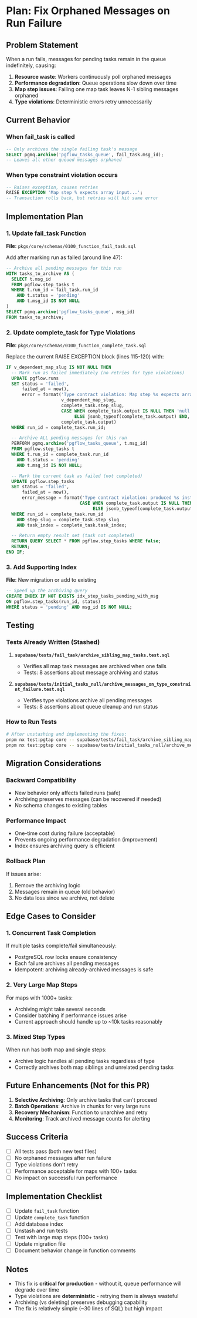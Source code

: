 # Plan: Fix Orphaned Messages on Run Failure

## Problem Statement

When a run fails, messages for pending tasks remain in the queue indefinitely, causing:
1. **Resource waste**: Workers continuously poll orphaned messages
2. **Performance degradation**: Queue operations slow down over time
3. **Map step issues**: Failing one map task leaves N-1 sibling messages orphaned
4. **Type violations**: Deterministic errors retry unnecessarily

## Current Behavior

### When fail_task is called
```sql
-- Only archives the single failing task's message
SELECT pgmq.archive('pgflow_tasks_queue', fail_task.msg_id);
-- Leaves all other queued messages orphaned
```

### When type constraint violation occurs
```sql
-- Raises exception, causes retries
RAISE EXCEPTION 'Map step % expects array input...';
-- Transaction rolls back, but retries will hit same error
```

## Implementation Plan

### 1. Update fail_task Function
**File**: `pkgs/core/schemas/0100_function_fail_task.sql`

Add after marking run as failed (around line 47):
```sql
-- Archive all pending messages for this run
WITH tasks_to_archive AS (
  SELECT t.msg_id
  FROM pgflow.step_tasks t
  WHERE t.run_id = fail_task.run_id
    AND t.status = 'pending'
    AND t.msg_id IS NOT NULL
)
SELECT pgmq.archive('pgflow_tasks_queue', msg_id)
FROM tasks_to_archive;
```

### 2. Update complete_task for Type Violations
**File**: `pkgs/core/schemas/0100_function_complete_task.sql`

Replace the current RAISE EXCEPTION block (lines 115-120) with:
```sql
IF v_dependent_map_slug IS NOT NULL THEN
  -- Mark run as failed immediately (no retries for type violations)
  UPDATE pgflow.runs
  SET status = 'failed',
      failed_at = now(),
      error = format('Type contract violation: Map step %s expects array input but dependency %s produced %s (output: %s)',
                     v_dependent_map_slug,
                     complete_task.step_slug,
                     CASE WHEN complete_task.output IS NULL THEN 'null'
                          ELSE jsonb_typeof(complete_task.output) END,
                     complete_task.output)
  WHERE run_id = complete_task.run_id;

  -- Archive ALL pending messages for this run
  PERFORM pgmq.archive('pgflow_tasks_queue', t.msg_id)
  FROM pgflow.step_tasks t
  WHERE t.run_id = complete_task.run_id
    AND t.status = 'pending'
    AND t.msg_id IS NOT NULL;

  -- Mark the current task as failed (not completed)
  UPDATE pgflow.step_tasks
  SET status = 'failed',
      failed_at = now(),
      error_message = format('Type contract violation: produced %s instead of array',
                            CASE WHEN complete_task.output IS NULL THEN 'null'
                                 ELSE jsonb_typeof(complete_task.output) END)
  WHERE run_id = complete_task.run_id
    AND step_slug = complete_task.step_slug
    AND task_index = complete_task.task_index;

  -- Return empty result set (task not completed)
  RETURN QUERY SELECT * FROM pgflow.step_tasks WHERE false;
  RETURN;
END IF;
```

### 3. Add Supporting Index
**File**: New migration or add to existing

```sql
-- Speed up the archiving query
CREATE INDEX IF NOT EXISTS idx_step_tasks_pending_with_msg
ON pgflow.step_tasks(run_id, status)
WHERE status = 'pending' AND msg_id IS NOT NULL;
```

## Testing

### Tests Already Written (Stashed)

1. **`supabase/tests/fail_task/archive_sibling_map_tasks.test.sql`**
   - Verifies all map task messages are archived when one fails
   - Tests: 8 assertions about message archiving and status

2. **`supabase/tests/initial_tasks_null/archive_messages_on_type_constraint_failure.test.sql`**
   - Verifies type violations archive all pending messages
   - Tests: 8 assertions about queue cleanup and run status

### How to Run Tests
```bash
# After unstashing and implementing the fixes:
pnpm nx test:pgtap core -- supabase/tests/fail_task/archive_sibling_map_tasks.test.sql
pnpm nx test:pgtap core -- supabase/tests/initial_tasks_null/archive_messages_on_type_constraint_failure.test.sql
```

## Migration Considerations

### Backward Compatibility
- New behavior only affects failed runs (safe)
- Archiving preserves messages (can be recovered if needed)
- No schema changes to existing tables

### Performance Impact
- One-time cost during failure (acceptable)
- Prevents ongoing performance degradation (improvement)
- Index ensures archiving query is efficient

### Rollback Plan
If issues arise:
1. Remove the archiving logic
2. Messages remain in queue (old behavior)
3. No data loss since we archive, not delete

## Edge Cases to Consider

### 1. Concurrent Task Completion
If multiple tasks complete/fail simultaneously:
- PostgreSQL row locks ensure consistency
- Each failure archives all pending messages
- Idempotent: archiving already-archived messages is safe

### 2. Very Large Map Steps
For maps with 1000+ tasks:
- Archiving might take several seconds
- Consider batching if performance issues arise
- Current approach should handle up to ~10k tasks reasonably

### 3. Mixed Step Types
When run has both map and single steps:
- Archive logic handles all pending tasks regardless of type
- Correctly archives both map siblings and unrelated pending tasks

## Future Enhancements (Not for this PR)

1. **Selective Archiving**: Only archive tasks that can't proceed
2. **Batch Operations**: Archive in chunks for very large runs
3. **Recovery Mechanism**: Function to unarchive and retry
4. **Monitoring**: Track archived message counts for alerting

## Success Criteria

- [ ] All tests pass (both new test files)
- [ ] No orphaned messages after run failure
- [ ] Type violations don't retry
- [ ] Performance acceptable for maps with 100+ tasks
- [ ] No impact on successful run performance

## Implementation Checklist

- [ ] Update `fail_task` function
- [ ] Update `complete_task` function
- [ ] Add database index
- [ ] Unstash and run tests
- [ ] Test with large map steps (100+ tasks)
- [ ] Update migration file
- [ ] Document behavior change in function comments

## Notes

- This fix is **critical for production** - without it, queue performance will degrade over time
- Type violations are **deterministic** - retrying them is always wasteful
- Archiving (vs deleting) preserves debugging capability
- The fix is relatively simple (~30 lines of SQL) but high impact